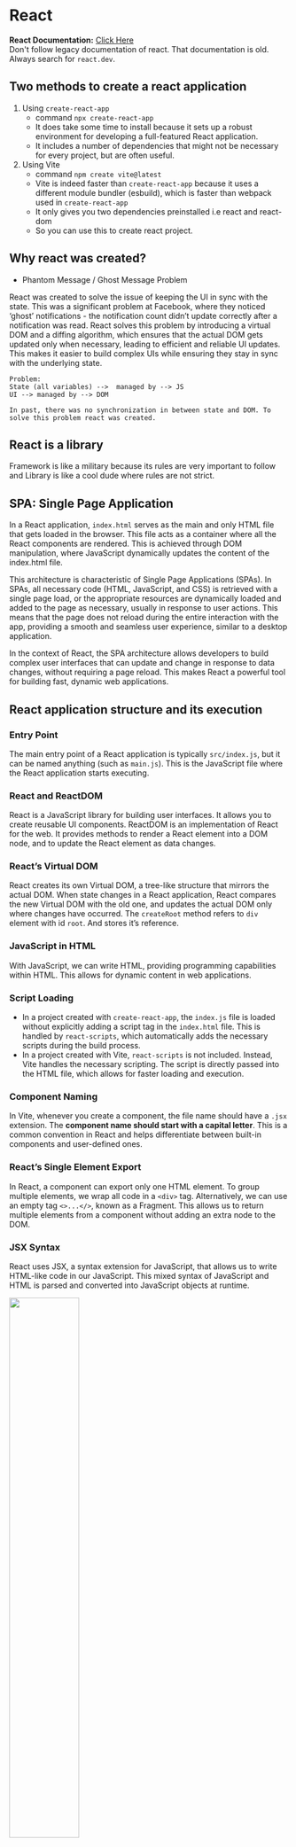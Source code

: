 # React

**React Documentation:** <a href="https://react.dev/learn">Click Here</a><br>
Don't follow legacy documentation of react. That documentation is old.
Always search for `react.dev`.

## Two methods to create a react application
1. Using `create-react-app`
    - command `npx create-react-app`
    - It does take some time to install because it sets up a robust environment for developing a full-featured React application.
    - It includes a number of dependencies that might not be necessary for every project, but are often useful.
2. Using Vite
    - command `npm create vite@latest`
    - Vite is indeed faster than `create-react-app` because it uses a different module bundler (esbuild), which is faster than webpack used in `create-react-app`
    - It only gives you two dependencies preinstalled i.e react and react-dom
    - So you can use this to create react project.

## Why react was created?
- Phantom Message / Ghost Message Problem

React was created to solve the issue of keeping the UI in sync with the state. This was a significant problem at Facebook, where they noticed ‘ghost’ notifications - the notification count didn’t update correctly after a notification was read. React solves this problem by introducing a virtual DOM and a diffing algorithm, which ensures that the actual DOM gets updated only when necessary, leading to efficient and reliable UI updates. This makes it easier to build complex UIs while ensuring they stay in sync with the underlying state.

```
Problem: 
State (all variables) -->  managed by --> JS
UI --> managed by --> DOM

In past, there was no synchronization in between state and DOM. To solve this problem react was created.
```

## React is a library
Framework is like a military because its rules are very important to follow and Library is like a cool dude where rules are not strict.

## SPA: Single Page Application
In a React application, `index.html` serves as the main and only HTML file that gets loaded in the browser. This file acts as a container where all the React components are rendered. This is achieved through DOM manipulation, where JavaScript dynamically updates the content of the index.html file.

This architecture is characteristic of Single Page Applications (SPAs). In SPAs, all necessary code (HTML, JavaScript, and CSS) is retrieved with a single page load, or the appropriate resources are dynamically loaded and added to the page as necessary, usually in response to user actions. This means that the page does not reload during the entire interaction with the app, providing a smooth and seamless user experience, similar to a desktop application.

In the context of React, the SPA architecture allows developers to build complex user interfaces that can update and change in response to data changes, without requiring a page reload. This makes React a powerful tool for building fast, dynamic web applications.


## React application structure and its execution

### Entry Point
The main entry point of a React application is typically `src/index.js`, but it can be named anything (such as `main.js`). This is the JavaScript file where the React application starts executing.

### React and ReactDOM
React is a JavaScript library for building user interfaces. It allows you to create reusable UI components. ReactDOM is an implementation of React for the web. It provides methods to render a React element into a DOM node, and to update the React element as data changes.

### React’s Virtual DOM
React creates its own Virtual DOM, a tree-like structure that mirrors the actual DOM. When state changes in a React application, React compares the new Virtual DOM with the old one, and updates the actual DOM only where changes have occurred. The `createRoot` method refers to `div` element with id `root`. And stores it’s reference.

### JavaScript in HTML
With JavaScript, we can write HTML, providing programming capabilities within HTML. This allows for dynamic content in web applications.

### Script Loading
- In a project created with `create-react-app`, the `index.js` file is loaded without explicitly adding a script tag in the `index.html` file. This is handled by `react-scripts`, which automatically adds the necessary scripts during the build process.
- In a project created with Vite, `react-scripts` is not included. Instead, Vite handles the necessary scripting. The script is directly passed into the HTML file, which allows for faster loading and execution.

### Component Naming
In Vite, whenever you create a component, the file name should have a `.jsx` extension. The **component name should start with a capital letter**. This is a common convention in React and helps differentiate between built-in components and user-defined ones.

### React’s Single Element Export
In React, a component can export only one HTML element. To group multiple elements, we wrap all code in a `<div>` tag. Alternatively, we can use an empty tag `<>...</>`, known as a Fragment. This allows us to return multiple elements from a component without adding an extra node to the DOM.

### JSX Syntax
React uses JSX, a syntax extension for JavaScript, that allows us to write HTML-like code in our JavaScript. This mixed syntax of JavaScript and HTML is parsed and converted into JavaScript objects at runtime.

<img src="./_images/image.png" width="50%" /><br>
React don't understand above syntax.

<br>
<img src="./_images/image-1.png" width="60%" /> <br>
React understand this converted syntax.


### Bundlers in react
React applications typically use a bundler like Babel or Vite’s own bundler. Bundlers convert the jsx syntax into javascript.

### Component invocation in react
In React, components should be invoked using JSX syntax like `<MyApp />`. Although it’s technically possible to invoke a component as a function like `MyApp()`, this is not recommended as it can lead to unexpected behavior and issues with component lifecycle and state management.

### React’s Responsiveness to State Changes
React is designed to respond to changes in state variables. If a state variable updates, React ensures that the change is reflected everywhere the state variable is used. 

<img src="./_images/image-2.png" width=40% />
<br> Here as one state change it's change is reflected everywhere.

### React’s Solution to UI Updates
In plain JavaScript, updating the same value in multiple places requires multiple query selector statements. React simplifies this by handling UI updates automatically. If the UI needs to update, React takes care of it, not the developer.

### React Hooks
React provides methods called hooks that allow your UI to update in response to state changes. Each hook has its own specific task.

### useState Hook
The useState hook is a fundamental hook in React that propagates changes in your UI. It can be initialized with any default value (`true, false, “”, number, {}, []`). The useState hook returns two things in an array format: a variable representing the current state, and a method to update that variable

When a state update function (like setCounter) triggers, React automatically analyzes the DOM and updates all places where that value is used.

### Virtual DOM in React
The Virtual DOM is a core concept in React. It’s an in-memory representation of the Real DOM. The Virtual DOM was a key feature of React, but it’s not that React doesn’t use it anymore, it’s just that with the advent of the Fiber architecture, the way React uses the Virtual DOM has evolved.
*Learn more from internet*

### createRoot Method
The `createRoot` method is used in React to create a root fiber node on a DOM element with a specific id, typically ‘root’. This method is part of the ReactDOM package and is used to create a root from which a React component tree can be rendered.

### React Fiber
React Fiber is a reimplementation of React’s core reconciliation algorithm. It’s the result of over two years of research by the React team. The goal of React Fiber is to increase its suitability for areas like animation, layout, and gestures8. Its headline feature is incremental rendering: the ability to split rendering work into chunks and spread it out over multiple frames.
*Learn more about React Fiber on: <a href="https://github.com/acdlite/react-fiber-architecture.git">acdlite
/react-fiber-architecture</a>*

### Reconciliation in react
Reconciliation is the process by which React updates the DOM. When a component’s state changes, React has to calculate if it is necessary to update the DOM. It does this by creating a new Virtual DOM and comparing it with the current DOM

### Keys in React Fiber
When rendering lists in React, it’s important to specify a key prop for each child in the list. Keys help React identify which items have changed, are added, or are removed, and should be stable, predictable, and unique. This allows React to be more efficient when re-rendering lists.

### Props 
- In React, props (short for properties) make components reusable. By default, a component gets access to props, but props doesn’t contain anything.

- If you want to pass an object or an array in props, it can’t be passed directly. You need to declare that in a variable and then pass.
![alt text](./_images/image-3.png) <br>

- Props in React is an object. So, you can access its values by dot notation method.

- If you do not send any prop for a specific property, you can give it a default value. <br>
    - You can give a default value directly in a code but it's not good for readablility.
    <img src="./_images/image-4.png" width=40%>
    - Better is to destructure the prop and give default values.
    <img src="./_images/image-5.png" width=70%>

### useState Batched updates VS Individual updates: Interview Question
- In React, the useState hook is a common way to manage state within functional components. When you call setCounter to update the state, React groups these updates together and re-renders the component only once after all the updates have been applied. This batching mechanism improves performance by minimizing unnecessary re-renders.

- However, in certain cases, you might want to bypass this batching behavior and have each setCounter call trigger an individual update. This can be useful when you need to ensure that multiple state updates are applied in a specific order, or when you want to perform side effects after each update.

- Code Example: 
![alt text](./_images/image-6.png)
Since these calls are made within the same event handler, React batches them together and updates the state only once, resulting in a final increment of 1.

    ![alt text](./_images/image-7.png)
    The code is modified to use a callback function with setCounter.
The callback receives the previous state (prevCounter) as an argument.
Each call to setCounter now triggers an individual update, ensuring that the counter increments by 1 each time.

- Key Points:
    - By default, useState updates are batched for performance optimization. Use the callback syntax for setCounter to force individual updates when needed. Individual updates can be useful for ensuring update order or performing side effects.

- Additional Considerations:
    - While individual updates can be useful in specific cases, keep in mind that they can potentially impact performance if used excessively. Consider using other techniques like refs or the useEffect hook if you need more granular control over updates or side effects.


### React Hooks in Password Generation Program
In a password generation program, you might need to continuously call certain functions, such as when a slider is moved or when options like numbers or symbols are selected12. However, continuously running these functions can be unoptimized. To optimize this, React provides us with some hooks.

- **useCallback Hook**
    useCallback is a React Hook that lets you cache a function definition between re-renders. This is particularly useful when passing callbacks to optimized child components that rely on reference equality to prevent unnecessary renders.

- **useEffect Hook**
    useEffect is a React Hook that lets you perform side effects in function components. It is a close replacement for `componentDidMount`, `componentDidUpdate`, and `componentWillUnmount` in class components. It runs after every render but can be optimized to run only when certain values have changed

- **useRef Hook**
    useRef is a React Hook that lets you create a mutable reference object. The `.current` property of the returned object is initialized with the passed argument and persists for the full lifetime of the component

### Somethings about hooks
- Hook is an itself a method. Which returns an array `[variable, function]`. Maximum times hooks return only javascript so keep that file’s extension ‘JS’ not ‘jsx’. It’s a good practice.
- Custom hooks can also be able to use built in hooks.
- Hooks name start with *use*. It’s a standardized approach.



## React Router
- Refer: `09_react_router\` this project
- When you install `react-router-dom` then it gives you `Link` and `NavLink`.
    You can understand it as, `Link` instead of `<a>` tag. But unlike the `<a>` tag, `Link` doesn't refresh the page. And for `href` there is an option called `to`.

- There are two methods to use react-router you can learn from `09_react_router\src\main.jsx` this file.

### Layout: 
In React, a common pattern for building UIs is to create a Layout component that contains common elements such as headers and footers. Instead of including these elements in every component, you can include them once in the Layout component and wrap your other components inside it. This approach is more optimized and makes your components reusable. We pass other components in Layout dynamically by using `outlet`.

Outlet is a component in React Router that renders the child route elements. It allows nested UI to show up when child routes are rendered. If the parent route matched exactly, it will render a child index route or nothing if there is no index route. This makes it possible to create dynamic and nested routes in your React application.

### Loader: 
If you want to fetch data from any website/database, then you can make an API call directly from here. When you point a cursor on the link at that time it will fetch the data. It also does it first than useEffect. It does it before clicking that element. It already fetched the data and stored it in cache.


## Context API

### Prop Drilling in React
Prop drilling refers to the process of passing data from a component higher up in the React component hierarchy (a parent) to a component further down in the hierarchy (a child or descendant) using props. This often involves passing data through various levels of components that do not directly need the data, just to reach the ones that do.

### Why prop drilling is a problem?
Prop drilling can lead to issues with component reusability and app performance. The problem with this approach is that most of the components through which this data is passed have no actual need for this data. They are simply used as mediums for transporting this data to its destination component. This can cause major issues with component reusability and app performance.

### Solution of this problem
There are several ways to overcome prop drilling, including using the Context API, Redux, or other state management libraries. These tools allow you to store state in a central location and access it from any component, eliminating the need to pass data through intermediate components.

### Example `10_mini_context\`
- Step 1: Create `context\` folder and export `UserContext`.
            This context will give you a provider. As it provides you a variable. When you wrap `UserContext` then components within it will get an access to global UserContext variable.

- Step 2: Make `UserContextProvider.jsx`. Here children means the things that this function gets are as it is returned. To make it provider you need to add a property to `UserContext` i.e `userContext.provider` to give a specific value access use value property. In value prop, we're giving an object so that we can pass multiple values.<br>
![alt text](./_images/image-8.png)

- step 3: In `App.jsx`,  wrap components in `UserContextProvider`
- step 4: Make `component\` folder and create `Login.jsx` and `Profile.jsx` files. Import `UserContext` and `useState`.
- Step 5: To fetch values of username, password use,
    `const { setUser } = useContext(UserContext);`
    So that you can able to set values in setUser by,
    `setUser({ username, password });`
    By `Login.jsx` you will understand how to send data.
- step 6: To access data, refer example `Profile.jsx`
    use `const { user } = useContext(UserContext);`


### Example with different syntax `11_theme_switcher`
step 1: create `theme.js` file and import `createContext, useContext` from react. In `createContext` you can also able give default value.
step 2: define `ThemeContext`.provider in that file and make a custom hook called `useTheme`. This will reduce two imports. 